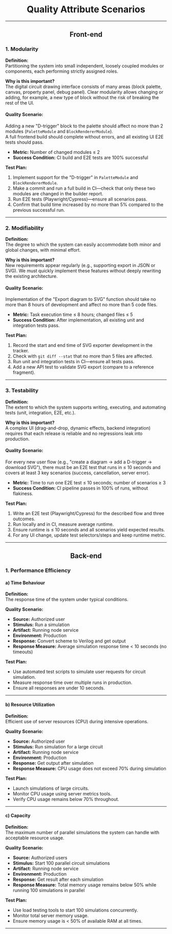 # <div align="center"> Quality Attribute Scenarios </div>

---

## <div align="center"> Front-end </div>

### 1. Modularity

**Definition:**  
Partitioning the system into small independent, loosely coupled modules or components, each performing strictly assigned roles.

**Why is this important?**  
The digital circuit drawing interface consists of many areas (block palette, canvas, property panel, debug panel). Clear modularity allows changing or adding, for example, a new type of block without the risk of breaking the rest of the UI.

#### Quality Scenario:
Adding a new "D-trigger" block to the palette should affect no more than 2 modules (`PaletteModule` and `BlockRendererModule`).  
A full frontend build should complete without errors, and all existing UI E2E tests should pass.

- **Metric:** Number of changed modules ≤ 2
- **Success Condition:** CI build and E2E tests are 100% successful

**Test Plan:**
1. Implement support for the "D-trigger" in `PaletteModule` and `BlockRendererModule`.
2. Make a commit and run a full build in CI—check that only these two modules are changed in the builder report.
3. Run E2E tests (Playwright/Cypress)—ensure all scenarios pass.
4. Confirm that build time increased by no more than 5% compared to the previous successful run.

---

### 2. Modifiability

**Definition:**  
The degree to which the system can easily accommodate both minor and global changes, with minimal effort.

**Why is this important?**  
New requirements appear regularly (e.g., supporting export in JSON or SVG). We must quickly implement these features without deeply rewriting the existing architecture.

#### Quality Scenario:
Implementation of the "Export diagram to SVG" function should take no more than 8 hours of development and affect no more than 5 code files.

- **Metric:** Task execution time ≤ 8 hours; changed files ≤ 5
- **Success Condition:** After implementation, all existing unit and integration tests pass.

**Test Plan:**
1. Record the start and end time of SVG exporter development in the tracker.
2. Check with `git diff --stat` that no more than 5 files are affected.
3. Run unit and integration tests in CI—ensure all tests pass.
4. Add a new API test to validate SVG export (compare to a reference fragment).

---

### 3. Testability

**Definition:**  
The extent to which the system supports writing, executing, and automating tests (unit, integration, E2E, etc.).

**Why is this important?**  
A complex UI (drag-and-drop, dynamic effects, backend integration) requires that each release is reliable and no regressions leak into production.

#### Quality Scenario:
For every new user flow (e.g., "create a diagram → add a D-trigger → download SVG"), there must be an E2E test that runs in ≤ 10 seconds and covers at least 3 key scenarios (success, cancellation, server error).

- **Metric:** Time to run one E2E test ≤ 10 seconds; number of scenarios ≥ 3
- **Success Condition:** CI pipeline passes in 100% of runs, without flakiness.

**Test Plan:**
1. Write an E2E test (Playwright/Cypress) for the described flow and three outcomes.
2. Run locally and in CI, measure average runtime.
3. Ensure runtime is ≤ 10 seconds and all scenarios yield expected results.
4. For any UI change, update test selectors/steps and keep runtime metric.

---

## <div align="center"> Back-end </div>

### 1. Performance Efficiency

#### a) Time Behaviour

**Definition:**  
The response time of the system under typical conditions.

**Quality Scenario:**
- **Source:** Authorized user
- **Stimulus:** Run a simulation
- **Artifact:** Running node service
- **Environment:** Production
- **Response:** Convert scheme to Verilog and get output
- **Response Measure:** Average simulation response time < 10 seconds (no timeouts)

**Test Plan:**
- Use automated test scripts to simulate user requests for circuit simulation.
- Measure response time over multiple runs in production.
- Ensure all responses are under 10 seconds.

---

#### b) Resource Utilization

**Definition:**  
Efficient use of server resources (CPU) during intensive operations.

**Quality Scenario:**
- **Source:** Authorized user
- **Stimulus:** Run simulation for a large circuit
- **Artifact:** Running node service
- **Environment:** Production
- **Response:** Get output after simulation
- **Response Measure:** CPU usage does not exceed 70% during simulation

**Test Plan:**
- Launch simulations of large circuits.
- Monitor CPU usage using server metrics tools.
- Verify CPU usage remains below 70% throughout.

---

#### c) Capacity

**Definition:**  
The maximum number of parallel simulations the system can handle with acceptable resource usage.

**Quality Scenario:**
- **Source:** Authorized users
- **Stimulus:** Start 100 parallel circuit simulations
- **Artifact:** Running node service
- **Environment:** Production
- **Response:** Get result after each simulation
- **Response Measure:** Total memory usage remains below 50% while running 100 simulations in parallel

**Test Plan:**
- Use load testing tools to start 100 simulations concurrently.
- Monitor total server memory usage.
- Ensure memory usage is < 50% of available RAM at all times.

---


